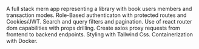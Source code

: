 A full stack mern app representing a library with book users members and transaction modes. Role-Based authenticaton with protected routes and Cookies/JWT. Search and query filters and pagination. Use of react router dom capabilities with props drilling. Create axios proxy requests from frontend to backend endpoints. Styling with Tailwind Css. Containerization with Docker.
